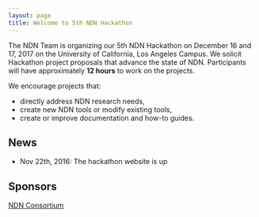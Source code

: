 ```yaml
---
layout: page
title: Welcome to 5th NDN Hackathon
---
```


The NDN Team is organizing our 5th NDN Hackathon on December 16 and 17, 2017 on the University of California, Los Angeles Campus.  We solicit Hackathon project proposals that advance the state of NDN.  Participants will have approximately **12 hours** to work on the projects.

We encourage projects that:

 - directly address NDN research needs,
 - create new NDN tools or modify existing tools,
 - create or improve documentation and how-to guides.

## News
- Nov 22th, 2016: The hackathon website is up

## Sponsors
[NDN Consortium](https://named-data.net/consortium/)
